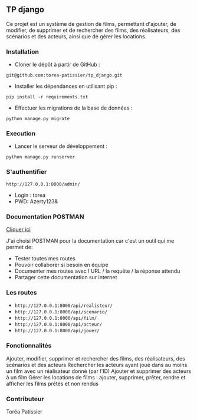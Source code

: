 ## TP django
Ce projet est un système de gestion de films, permettant d'ajouter, de modifier, de supprimer et de rechercher des films, des réalisateurs, des scénarios et des acteurs, ainsi que de gérer les locations.

### Installation

- Cloner le dépôt à partir de GitHub :

`git@github.com:torea-patissier/tp_django.git`

-  Installer les dépendances en utilisant pip :

`pip install -r requirements.txt`

-  Effectuer les migrations de la base de données :

`python manage.py migrate`

### Execution

- Lancer le serveur de développement :

`python manage.py runserver`

### S'authentifier

`http://127.0.0.1:8000/admin/`
- Login : torea
- PWD: Azerty123&

### Documentation POSTMAN
[ Cliquer ici](https://documenter.getpostman.com/view/18685609/2s93CGQFZH)

J'ai choisi POSTMAN pour la documentation car c'est un outil qui me permet de:
- Tester toutes mes routes
- Pouvoir collaborer si besoin en équipe
- Documenter mes routes avec l'URL  / la requête / la réponse attendu
- Partager cette documentation sur internet

### Les routes
- `http://127.0.0.1:8000/api/realisteur/`
- `http://127.0.0.1:8000/api/scenario/`
- `http://127.0.0.1:8000/api/film/`
- `http://127.0.0.1:8000/api/acteur/`
- `http://127.0.0.1:8000/api/jouer/`


### Fonctionnalités

Ajouter, modifier, supprimer et rechercher des films, des réalisateurs, des scénarios et des acteurs
Rechercher les acteurs ayant joué dans au moins un film avec un réalisateur donné (par l'ID)
Ajouter et supprimer des acteurs à un film
Gérer les locations de films : ajouter, supprimer, prêter, rendre et afficher les films prêtés et non rendus


### Contributeur

Toréa Patissier

